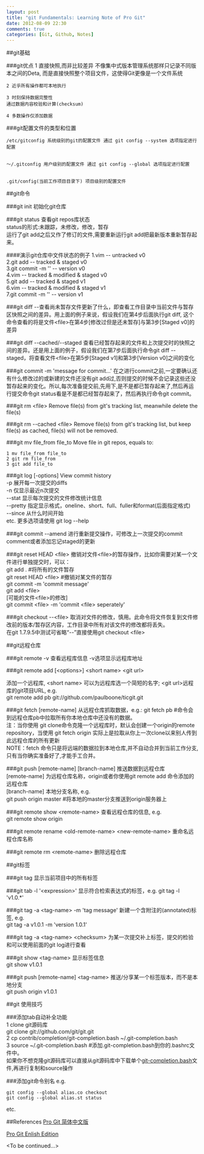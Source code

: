 ```yaml
---
layout: post
title: "git Fundamentals: Learning Note of Pro Git"
date: 2012-08-09 22:30
comments: true
categories: [Git, Github, Notes]
---
```


##git基础

###git优点
	1 直接快照,而非比较差异
	不像集中式版本管理系统那样只记录不同版本之间的Deta, 而是直接快照整个项目文件，这使得Git更像是一个文件系统

	2 近乎所有操作都可本地执行

	3 时刻保持数据完整性
	通过数据内容校验和计算(checksum)

	4 多数操作仅添加数据

###git配置文件的类型和位置

	/etc/gitconfig 系统级别的git的配置文件 通过 git config --system 选项指定进行配置


	～/.gitconfig 用户级别的配置文件 通过 git config --global 选项指定进行配置


	.git/config(当前工作项目目录下) 项目级别的配置文件

##git命令


###git init 
初始化git仓库

###git status 
查看git repos库状态  
status的形式:未跟踪，未修改，修改，暂存  
运行了git add之后又作了修订的文件,需要重新运行git add把最新版本重新暂存起来。


####演示git仓库中文件状态的例子
	1.vim <file> -- untracked v0  
	2.git add <file> -- tracked & staged v0  
	3.git commit -m '' -- version v0  
	4.vim <file> -- tracked & modified & staged v0  
	5.git add <file> -- tracked & staged v1  
	6.vim <file> -- tracked & modified & staged v1  
	7.git commit -m '' -- version v1  


###git diff 
--查看尚未暂存文件更新了什么，即查看工作目录中当前文件与暂存区快照之间的差异。用上面的例子来说，假设我们在第4步后面执行git diff, 这个命令查看的将是文件\<file\>在第4步[修改过但是还未暂存]与第3步[Staged v0]的差异  

###git diff --cached/--staged
查看已经暂存起来的文件和上次提交时的快照之间的差异。还是用上面的例子，假设我们在第7步后面执行命令git diff --staged，将查看文件\<file\>在第5步[Staged v1]和第3步[Version v0]之间的变化

###git commit -m 'message for commit...'
在之进行commit之前,一定要确认还有什么修改过的或新建的文件还没有git add过,否则提交的时候不会记录这些还没暂存起来的变化。所以,每次准备提交前,先用下,是不是都已暂存起来了,然后再运行提交命令git status看是不是都已经暂存起来了，然后再执行命令git commit。

###git rm \<file\> 
Remove file(s) from git's tracking list, meanwhile delete the file(s)

###git rm --cached \<file\> 
Remove file(s) from git's tracking list, but keep file(s) as cached, file(s) will not be removed.

###git mv file_from file_to 
Move file in git repos, equals to:

	1 mv file_from file_to  
	2 git rm file_from  
	3 git add file_to  

###git log [-options] 
View commit history  
-p 展开每一次提交的diffs  
-n 仅显示最近n次提交  
--stat 显示每次提交的文件修改统计信息  
--pretty 指定显示格式，oneline、short、full、fuller和format(后面指定格式)  
--since 从什么时间开始  
etc. 更多选项请使用 git log --help

###git commit --amend
进行重新提交操作，可修改上一次提交的commit comment或者添加忘记staged的更新

###git reset HEAD \<file\>
撤销对文件\<file\>的暂存操作，比如你需要对某一个文件进行单独提交时，可以：  
	git add . #将所有的文件暂存  
	git reset HEAD \<file\> #撤销对某文件的暂存  
	git commit -m 'commit message'  
	git add \<file\>  
	[可能的文件\<file\>的修改]  
	git commit \<file\> -m 'commit \<file\> seperately'  

###git checkout --\<file\>
取消对文件的修改，慎用。此命令将文件恢复到文件修改前的版本/暂存区内容，工作目录中所有对该文件的修改都将丢失。  
在git 1.7.9.5中测试可省略“--”直接使用git checkout \<file\>
 
##git远程仓库

###git remote -v
查看远程库信息 -v选项显示远程库地址  
<!-- MORE -->

###git remote add [\<options\>] \<short name\> \<git url\>     

添加一个远程库, \<short name\> 可以为远程库选一个简短的名字; \<git url\>远程库的git项目URL, e.g.   
	git remote add pb git://github.com/paulboone/ticgit.git    

###git fetch [remote-name]
从远程仓库抓取数据，e.g.:
	 git fetch pb #命令会到远程仓库pb中拉取所有你本地仓库中还没有的数据。  
注：当你使用 git clone命令克隆一个远程库时，默认会创建一个origin的remote repository，当使用 git fetch origin 实际上是拉取从你上一次clone以来别人传到此远程仓库的所有更新  
NOTE：fetch 命令只是将远端的数据拉到本地仓库,并不自动合并到当前工作分支,只有当你确实准备好了,才能手工合并。  

###git push [remote-name] [branch-name]
推送数据到远程仓库  
[remote-name] 为远程仓库名称，origin或者你使用git remote add 命令添加的远程仓库  
[branch-name] 本地分支名称, e.g.   
	git push origin master #将本地的master分支推送到origin服务器上  

###git remote show \<remote-name\>
查看远程仓库的信息, e.g.  
	git remote show origin  

###git remote rename \<old-remote-name\> \<new-remote-name\>
重命名远程仓库名称

###git remote rm \<remote-name\>
删除远程仓库

##git标签  

###git tag
显示当前项目中的所有标签

###git tab -l '\<expression\>' 
显示符合检索表达式的标签，e.g.
git tag -l 'v1.0.*'

###git tag -a \<tag-name\> -m 'tag message'
新建一个含附注的(annotated)标签, e.g.  
git tag -a v1.0.1 -m 'version 1.0.1'  

###git tag -a \<tag-name\> \<checksum\>
为某一次提交补上标签，提交的检验和可以使用前面的git log进行查看

###git show \<tag-name\>
显示标签信息  
git show v1.0.1

###git push [remote-name] \<tag-name\>
推送/分享某一个标签版本，而不是本地分支  
git push origin v1.0.1  


##git 使用技巧    

###添加tab自动补全功能     
	1 clone git源码库  
		git clone git://github.com/git/git.git  
	2 cp contrib/completion/git-completion.bash ~/.git-completion.bash  
	3 source ~/.git-completion.bash #添加.git-completion.bash到你的.bashrc文件中。  
如果你不想克隆git源码库可以直接从git源码库中下载单个[git-completion.bash](https://raw.github.com/git/git/master/contrib/completion/git-completion.bash)文件,再进行复制和source操作  

###添加git命令别名
e.g.

	git config --global alias.co checkout 
	git config --global alias.st status 
etc.


##References
[Pro Git 简体中文版](http://git-scm.com/2010/06/09/pro-git-zh.html)  

[Pro Git Enlish Edition](http://git-scm.com/book)

\<To be continued...\>












